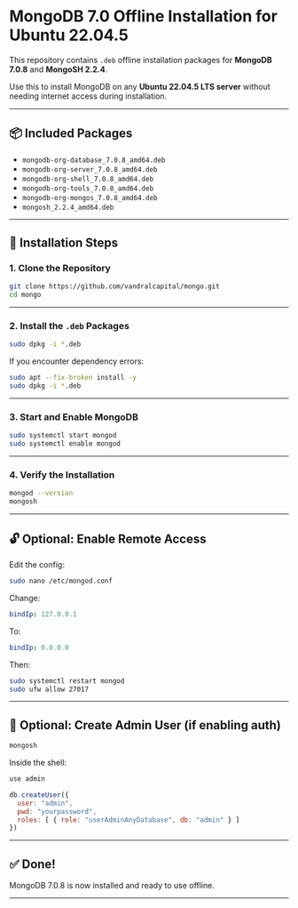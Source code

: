 # MongoDB 7.0 Offline Installation for Ubuntu 22.04.5

This repository contains `.deb` offline installation packages for **MongoDB 7.0.8** and **MongoSH 2.2.4**.

Use this to install MongoDB on any **Ubuntu 22.04.5 LTS server** without needing internet access during installation.

---

## 📦 Included Packages

* `mongodb-org-database_7.0.8_amd64.deb`
* `mongodb-org-server_7.0.8_amd64.deb`
* `mongodb-org-shell_7.0.8_amd64.deb`
* `mongodb-org-tools_7.0.8_amd64.deb`
* `mongodb-org-mongos_7.0.8_amd64.deb`
* `mongosh_2.2.4_amd64.deb`

---

## 🚀 Installation Steps

### 1. Clone the Repository

```bash
git clone https://github.com/vandralcapital/mongo.git
cd mongo
```

---

### 2. Install the `.deb` Packages

```bash
sudo dpkg -i *.deb
```

If you encounter dependency errors:

```bash
sudo apt --fix-broken install -y
sudo dpkg -i *.deb
```

---

### 3. Start and Enable MongoDB

```bash
sudo systemctl start mongod
sudo systemctl enable mongod
```

---

### 4. Verify the Installation

```bash
mongod --version
mongosh
```

---

## 🔓 Optional: Enable Remote Access

Edit the config:

```bash
sudo nano /etc/mongod.conf
```

Change:

```yaml
bindIp: 127.0.0.1
```

To:

```yaml
bindIp: 0.0.0.0
```

Then:

```bash
sudo systemctl restart mongod
sudo ufw allow 27017
```

---

## 🔐 Optional: Create Admin User (if enabling auth)

```bash
mongosh
```

Inside the shell:

```js
use admin

db.createUser({
  user: "admin",
  pwd: "yourpassword",
  roles: [ { role: "userAdminAnyDatabase", db: "admin" } ]
})
```

---

## ✅ Done!

MongoDB 7.0.8 is now installed and ready to use offline.

---
